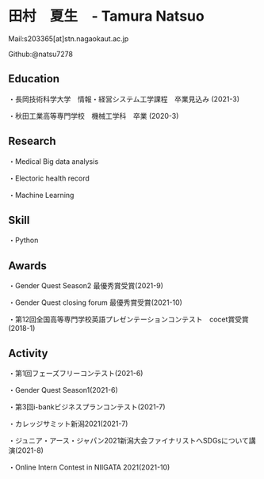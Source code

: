 # 田村　夏生　- Tamura Natsuo

Mail:s203365[at]stn.nagaokaut.ac.jp

Github:@natsu7278

## Education
 ・長岡技術科学大学　情報・経営システム工学課程　卒業見込み (2021-3)
 
 ・秋田工業高等専門学校　機械工学科　卒業 (2020-3)
 
## Research
 ・Medical Big data analysis
 
 ・Electoric health record
 
 ・Machine Learning
 
## Skill
 ・Python
 
## Awards
 ・Gender Quest Season2 最優秀賞受賞(2021-9)
 
 ・Gender Quest closing forum 最優秀賞受賞(2021-10)
 
 ・第12回全国高等専門学校英語プレゼンテーションコンテスト　cocet賞受賞(2018-1)
 
## Activity
 ・第1回フェーズフリーコンテスト(2021-6)
 
 ・Gender Quest Season1(2021-6)
  
 ・第3回i-bankビジネスプランコンテスト(2021-7)
 
 ・カレッジサミット新潟2021(2021-7)
 
 ・ジュニア・アース・ジャパン2021新潟大会ファイナリストへSDGsについて講演(2021-8)
 
 ・Online Intern Contest in NIIGATA 2021(2021-10)
